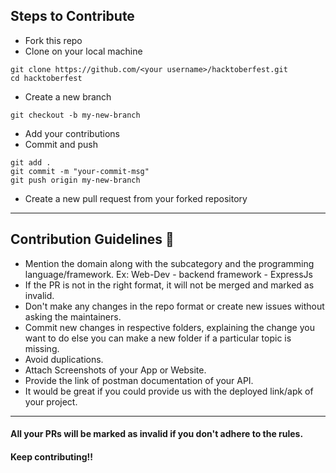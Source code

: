 ## Steps to Contribute 
- Fork this repo 
- Clone on your local machine 
```terminal
git clone https://github.com/<your username>/hacktoberfest.git
cd hacktoberfest
```
- Create a new branch 
```terminal
git checkout -b my-new-branch
```
- Add your contributions 
- Commit and push

```terminal
git add .
git commit -m "your-commit-msg"
git push origin my-new-branch
```
- Create a new pull request from your forked repository

	
<hr>
	

## Contribution Guidelines 📃

* Mention the domain along with the subcategory and the programming language/framework. Ex: Web-Dev - backend framework - ExpressJs
* If the PR is not in the right format, it will not be merged and marked as invalid.
* Don't make any changes in the repo format or create new issues without asking the maintainers.
* Commit new changes in respective folders, explaining the change you want to do else you can make a new folder if a particular topic is missing.
* Avoid duplications.
* Attach Screenshots of your App or Website.
* Provide the link of postman documentation of your API.
* It would be great if you could provide us with the deployed link/apk of your project.

	
<hr>

#### All your PRs will be marked as invalid if you don't adhere to the rules.
#### Keep contributing!!
